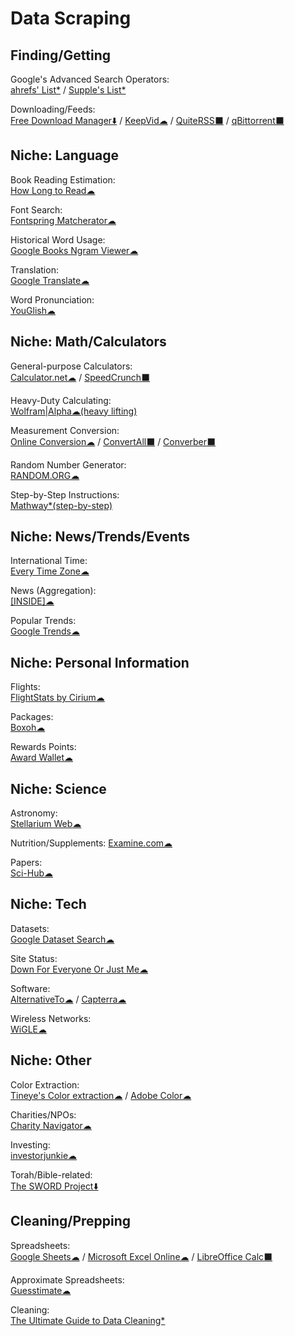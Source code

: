 # Data Scraping

## Finding/Getting

Google's Advanced Search Operators:  
	[ahrefs' List*](https://supple.com.au/tools/google-advanced-search-operators/) / 
	[Supple's List*](https://ahrefs.com/blog/google-advanced-search-operators/)

Downloading/Feeds:  
	[Free Download Manager⬇️](https://www.freedownloadmanager.org/) / 
	[KeepVid☁](https://keepvid.com/) / 
	[QuiteRSS⬛](https://quiterss.org/) / 
	[qBittorrent⬛](https://www.qbittorrent.org/)

## Niche: Language

Book Reading Estimation:  
	[How Long to Read☁](https://www.howlongtoreadthis.com/)

Font Search:  
	[Fontspring Matcherator☁](https://www.fontspring.com/matcherator)

Historical Word Usage:  
	[Google Books Ngram Viewer☁](https://books.google.com/ngrams)

Translation:  
	[Google Translate☁](https://translate.google.com/)

Word Pronunciation:  
	[YouGlish☁](https://youglish.com/)

## Niche: Math/Calculators

General-purpose Calculators:  
	[Calculator.net☁](https://www.calculator.net/) / 
	[SpeedCrunch⬛](https://speedcrunch.org/)

Heavy-Duty Calculating:  
	[Wolfram|Alpha☁(heavy lifting)](https://www.wolframalpha.com/)

Measurement Conversion:  
	[Online Conversion☁](http://www.onlineconversion.com/) / 
	[ConvertAll⬛](http://convertall.bellz.org/) / 
	[Converber⬛](http://www.xyntec.com/converber.htm)

Random Number Generator:  
	[RANDOM.ORG☁](https://www.random.org/)

Step-by-Step Instructions:  
	[Mathway*(step-by-step)](https://www.mathway.com/)

## Niche: News/Trends/Events

International Time:  
	[Every Time Zone☁](https://everytimezone.com/)

News (Aggregation):  
	[[INSIDE]☁](https://inside.com/)

Popular Trends:  
	[Google Trends☁](https://trends.google.com/)

## Niche: Personal Information

Flights:  
	[FlightStats by Cirium☁](https://www.flightstats.com)

Packages:  
	[Boxoh☁](http://www.boxoh.com/)

Rewards Points:  
	[Award Wallet☁](https://awardwallet.com/)

## Niche: Science

Astronomy:  
	[Stellarium Web☁](https://stellarium-web.org/)

Nutrition/Supplements:
	[Examine.com☁](https://examine.com/)

Papers:  
	[Sci-Hub☁](https://sci-hub.se/)

## Niche: Tech

Datasets:  
	[Google Dataset Search☁](https://toolbox.google.com/datasetsearch)

Site Status:  
	[Down For Everyone Or Just Me☁](https://downforeveryoneorjustme.com/)

Software:  
	[AlternativeTo☁](https://alternativeto.net/) / 
	[Capterra☁](https://www.capterra.com/)

Wireless Networks:  
	[WiGLE☁](https://wigle.net/)

## Niche: Other

Color Extraction:  
	[Tineye's Color extraction☁](https://labs.tineye.com/color/) / 
	[Adobe Color☁](https://color.adobe.com)

Charities/NPOs:  
	[Charity Navigator☁](https://www.charitynavigator.org/)

Investing:  
	[investorjunkie☁](https://investorjunkie.com/)

Torah/Bible-related:  
	[The SWORD Project⬇️](https://www.crosswire.org/sword/modules/index.jsp)

## Cleaning/Prepping

Spreadsheets:  
	[Google Sheets☁](https://sheets.google.com) / 
	[Microsoft Excel Online☁](https://office.live.com/start/Excel.aspx) / 
	[LibreOffice Calc⬛](https://www.libreoffice.org/)

Approximate Spreadsheets:  
	[Guesstimate☁](https://www.getguesstimate.com/)

Cleaning:  
	[The Ultimate Guide to Data Cleaning*](https://towardsdatascience.com/the-ultimate-guide-to-data-cleaning-3969843991d4
)


